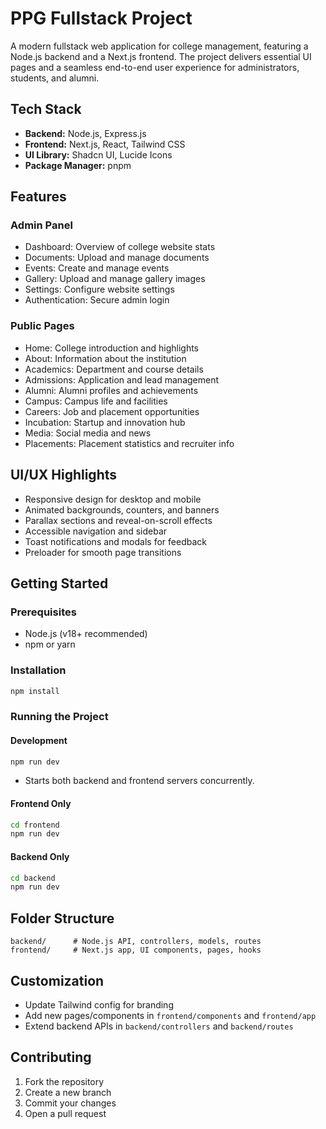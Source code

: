 # PPG Fullstack Project

A modern fullstack web application for college management, featuring a Node.js backend and a Next.js frontend. The project delivers essential UI pages and a seamless end-to-end user experience for administrators, students, and alumni.

## Tech Stack
- **Backend:** Node.js, Express.js
- **Frontend:** Next.js, React, Tailwind CSS
- **UI Library:** Shadcn UI, Lucide Icons
- **Package Manager:** pnpm

## Features
### Admin Panel
- Dashboard: Overview of college website stats
- Documents: Upload and manage documents
- Events: Create and manage events
- Gallery: Upload and manage gallery images
- Settings: Configure website settings
- Authentication: Secure admin login

### Public Pages
- Home: College introduction and highlights
- About: Information about the institution
- Academics: Department and course details
- Admissions: Application and lead management
- Alumni: Alumni profiles and achievements
- Campus: Campus life and facilities
- Careers: Job and placement opportunities
- Incubation: Startup and innovation hub
- Media: Social media and news
- Placements: Placement statistics and recruiter info

## UI/UX Highlights
- Responsive design for desktop and mobile
- Animated backgrounds, counters, and banners
- Parallax sections and reveal-on-scroll effects
- Accessible navigation and sidebar
- Toast notifications and modals for feedback
- Preloader for smooth page transitions

## Getting Started
### Prerequisites
- Node.js (v18+ recommended)
- npm or yarn

### Installation
```bash
npm install
```

### Running the Project
#### Development
```bash
npm run dev
```
- Starts both backend and frontend servers concurrently.

#### Frontend Only
```bash
cd frontend
npm run dev
```

#### Backend Only
```bash
cd backend
npm run dev
```

## Folder Structure
```
backend/      # Node.js API, controllers, models, routes
frontend/     # Next.js app, UI components, pages, hooks
```

## Customization
- Update Tailwind config for branding
- Add new pages/components in `frontend/components` and `frontend/app`
- Extend backend APIs in `backend/controllers` and `backend/routes`

## Contributing
1. Fork the repository
2. Create a new branch
3. Commit your changes
4. Open a pull request

